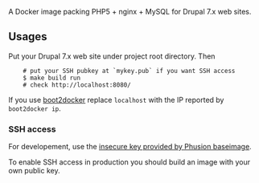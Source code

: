 
A Docker image packing PHP5 + nginx + MySQL for Drupal 7.x web sites.

Usages
------

Put your Drupal 7.x web site under project root directory.  Then

        # put your SSH pubkey at `mykey.pub` if you want SSH access
        $ make build run
        # check http://localhost:8080/

If you use [boot2docker](http://boot2docker.io/) replace `localhost` with the IP reported by `boot2docker ip`.

### SSH access

For developement, use the [insecure key provided by Phusion baseimage](https://github.com/phusion/baseimage-docker#login_ssh).

To enable SSH access in production you should build an image with your own public key.
